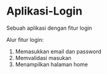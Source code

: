 # Aplikasi-Login
Sebuah aplikasi dengan fitur login

Alur fitur login:
1. Memasukkan email dan password
2. Memvalidasi masukan
3. Menampilkan halaman home
